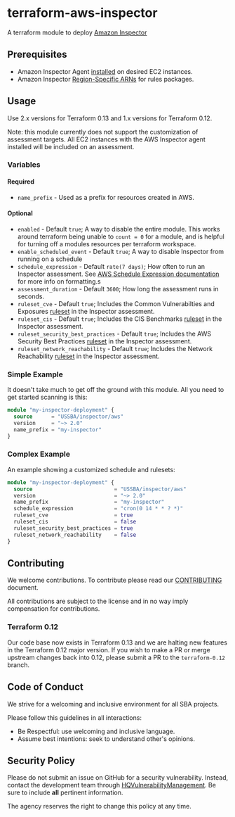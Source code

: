 # terraform-aws-inspector

A terraform module to deploy [Amazon Inspector](https://docs.aws.amazon.com/inspector/latest/userguide/inspector_introduction.html)

## Prerequisites

* Amazon Inspector Agent [installed](https://docs.aws.amazon.com/inspector/latest/userguide/inspector_installing-uninstalling-agents.html#install-linux) on desired EC2 instances.
* Amazon Inspector [Region-Specific ARNs](https://docs.aws.amazon.com/inspector/latest/userguide/inspector_rules-arns.html) for rules packages.

## Usage

Use 2.x versions for Terraform 0.13 and 1.x versions for Terraform 0.12.

Note: this module currently does not support the customization of assessment targets. All EC2 instances with the AWS Inspector agent installed will be included on an assessment.

### Variables

#### Required

* `name_prefix` - Used as a prefix for resources created in AWS.

#### Optional

* `enabled` - Default `true`; A way to disable the entire module. This works around terraform being unable to `count = 0` for a module, and is helpful for turning off a modules resources per terraform workspace.
* `enable_scheduled_event` - Default `true`; A way to disable Inspector from running on a schedule
* `schedule_expression` - Default `rate(7 days)`; How often to run an Inspector assessment. See [AWS Schedule Expression documentation](https://docs.aws.amazon.com/AmazonCloudWatch/latest/events/ScheduledEvents.html) for more info on formatting.s
* `assessment_duration` - Default `3600`; How long the assessment runs in seconds.
* `ruleset_cve` - Default `true`; Includes the Common Vulnerabilties and Exposures [ruleset](https://docs.aws.amazon.com/inspector/latest/userguide/inspector_rule-packages.html) in the Inspector assessment.
* `ruleset_cis` - Default `true`; Includes the CIS Benchmarks [ruleset](https://docs.aws.amazon.com/inspector/latest/userguide/inspector_rule-packages.html) in the Inspector assessment.
* `ruleset_security_best_practices` - Default `true`; Includes the AWS Security Best Practices [ruleset](https://docs.aws.amazon.com/inspector/latest/userguide/inspector_rule-packages.html) in the Inspector assessment.
* `ruleset_network_reachability` - Default `true`; Includes the Network Reachability [ruleset](https://docs.aws.amazon.com/inspector/latest/userguide/inspector_rule-packages.html) in the Inspector assessment.

### Simple Example

It doesn't take much to get off the ground with this module. All you need to get started scanning is this:

```terraform
module "my-inspector-deployment" {
  source      = "USSBA/inspector/aws"
  version     = "~> 2.0"
  name_prefix = "my-inspector"
}
```

### Complex Example

An example showing a customized schedule and rulesets:

```terraform
module "my-inspector-deployment" {
  source                          = "USSBA/inspector/aws"
  version                         = "~> 2.0"
  name_prefix                     = "my-inspector"
  schedule_expression             = "cron(0 14 * * ? *)"
  ruleset_cve                     = true
  ruleset_cis                     = false
  ruleset_security_best_practices = true
  ruleset_network_reachability    = false
}
```

## Contributing

We welcome contributions.
To contribute please read our [CONTRIBUTING](CONTRIBUTING.md) document.

All contributions are subject to the license and in no way imply compensation for contributions.

### Terraform 0.12

Our code base now exists in Terraform 0.13 and we are halting new features in the Terraform 0.12 major version.  If you wish to make a PR or merge upstream changes back into 0.12, please submit a PR to the `terraform-0.12` branch.

## Code of Conduct

We strive for a welcoming and inclusive environment for all SBA projects.

Please follow this guidelines in all interactions:

* Be Respectful: use welcoming and inclusive language.
* Assume best intentions: seek to understand other's opinions.

## Security Policy

Please do not submit an issue on GitHub for a security vulnerability.
Instead, contact the development team through [HQVulnerabilityManagement](mailto:HQVulnerabilityManagement@sba.gov).
Be sure to include **all** pertinent information.

The agency reserves the right to change this policy at any time.
